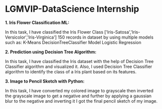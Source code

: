 # LGMVIP-DataScience Internship

**1. Iris Flower Classification ML:**

In this task, I have classified the Iris Flower Class ['Iris-Satosa','Iris-Versicolor','Iris-Virginica'] 150 records in dataset by using multiple models such as:
K-Means
DecisionTreeClassifier Model
Logistic Regression

**2. Prediction using Decision Tree  Algorithm:**

In this task, I have classified the Iris dataset with the help of Decision Tree Classifier algorithm and visualized it. Also, I used Decision Tree Classifier algorithm to identify the class of a Iris plant based on its features.



**3. Image to Pencil Sketch with Python:**

In this task, I have converted my colored image to grayscale then inverted the grayscale image to get a negative and further by applying a gaussian blur to the negative and inverting it I got the final pencil sketch of my image.
